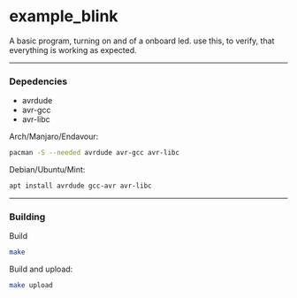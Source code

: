 # example_blink
A basic program, turning on and of a onboard led.
use this, to verify, that everything is working as expected.

<hr>

### Depedencies
* avrdude 
* avr-gcc
* avr-libc

Arch/Manjaro/Endavour:
```bash
pacman -S --needed avrdude avr-gcc avr-libc
```

Debian/Ubuntu/Mint:
```bash
apt install avrdude gcc-avr avr-libc
```
<hr>

### Building
Build
```bash
make
```

Build and upload:
```bash
make upload
```
